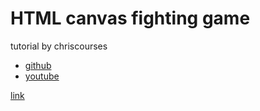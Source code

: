 # HTML canvas fighting game

tutorial by chriscourses

* [github](https://github.com/chriscourses/fighting-game)
* [youtube](https://www.youtube.com/watch?v=vyqbNFMDRGQ)

[link](https://barinoffarseni.github.io/fighting_game)